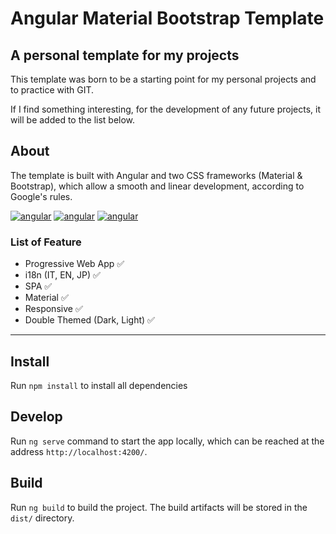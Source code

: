 # Angular Material Bootstrap Template

## A personal template for my projects

This template was born to be a starting point for my personal projects and to practice with GIT.

If I find something interesting, for the development of any future projects, it will be added to the list below.

## About

The template is built with Angular and two CSS frameworks (Material & Bootstrap), which allow a smooth and linear development, according to Google's rules.

<a href="https://material.angular.io/"><img alt="angular" src="https://img.shields.io/badge/-Angular-DD0031?style=for-the-badge&logo=angular&logoColor=white" /></a>
<a href="https://material.angular.io/"><img alt="angular" src="https://img.shields.io/badge/-Material Design-9C27B0?style=for-the-badge&logo=Material Design&logoColor=white" /></a>
<a href="https://getbootstrap.com/docs/5.1/getting-started/introduction/"><img alt="angular" src="https://img.shields.io/badge/Bootstrap-563D7C?style=for-the-badge&logo=bootstrap&logoColor=white" /></a>

### List of Feature

- Progressive Web App :white_check_mark:
- i18n (IT, EN, JP) :white_check_mark:
- SPA :white_check_mark:
- Material :white_check_mark:
- Responsive :white_check_mark:
- Double Themed (Dark, Light) :white_check_mark:

---

## Install

Run `npm install` to install all dependencies

## Develop

Run `ng serve` command to start the app locally, which can be reached at the address `http://localhost:4200/`.

## Build

Run `ng build` to build the project. The build artifacts will be stored in the `dist/` directory.